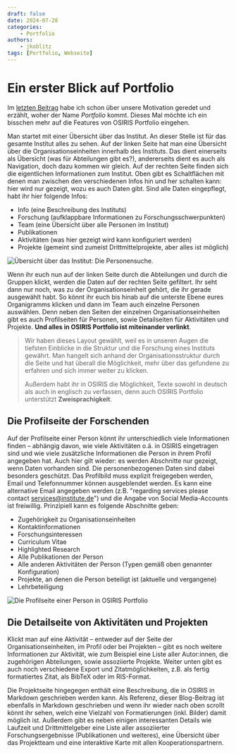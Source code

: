 ```yaml
---
draft: false
date: 2024-07-28
categories: 
    - Portfolio
authors:
    - jkoblitz
tags: [Portfolio, Webseite]
---
```


# Ein erster Blick auf Portfolio

Im [letzten Beitrag](osiris-portfolio) habe ich schon über unsere Motivation geredet und erzählt, woher der Name *Portfolio* kommt. Dieses Mal möchte ich ein bisschen mehr auf die Features von OSIRIS Portfolio eingehen.

<!-- more -->

Man startet mit einer Übersicht über das Institut. An dieser Stelle ist für das gesamte Institut alles zu sehen. Auf der linken Seite hat man eine Übersicht über die Organisationseinheiten innerhalb des Instituts. Das dient einerseits als Übersicht (was für Abteilungen gibt es?), andererseits dient es auch als Navigation, doch dazu kommen wir gleich. Auf der rechten Seite finden sich die eigentlichen Informationen zum Institut. Oben gibt es Schaltflächen mit denen man zwischen den verschiedenen Infos hin und her schalten kann: hier wird nur gezeigt, wozu es auch Daten gibt. Sind alle Daten eingepflegt, habt ihr hier folgende Infos:

- Info (eine Beschreibung des Instituts)
- Forschung (aufklappbare Informationen zu Forschungsschwerpunkten)
- Team (eine Übersicht über alle Personen im Institut)
- Publikationen
- Aktivitäten (was hier gezeigt wird kann konfiguriert werden)
- Projekte (gemeint sind zumeist Drittmittelprojekte, aber alles ist möglich)

![Übersicht über das Institut: Die Personensuche.](https://osiris-app.de/img/portfolio/overview_default.png)

Wenn ihr euch nun auf der linken Seite durch die Abteilungen und durch die Gruppen klickt, werden die Daten auf der rechten Seite gefiltert. Ihr seht dann nur noch, was zu der Organisationseinheit gehört, die ihr gerade ausgewählt habt. So könnt ihr euch bis hinab auf die unterste Ebene eures Organigramms klicken und dann im Team auch einzelne Personen auswählen. Denn neben den Seiten der einzelnen Organisationseinheiten gibt es auch Profilseiten für Personen, sowie Detailseiten für Aktivitäten und Projekte. **Und alles in OSIRIS Portfolio ist miteinander verlinkt**.


> Wir haben dieses Layout gewählt, weil es in unseren Augen die tiefsten Einblicke in die Struktur und die Forschung eines Instituts gewährt. Man hangelt sich anhand der Organisationsstruktur durch die Seite und hat überall die Möglichkeit, mehr über das gefundene zu erfahren und sich immer weiter zu klicken.
> 
> Außerdem habt ihr in OSIRIS die Möglichkeit, Texte sowohl in deutsch als auch in englisch zu verfassen, denn auch OSIRIS Portfolio unterstützt **Zweisprachigkeit**.

## Die Profilseite der Forschenden

Auf der Profilseite einer Person könnt ihr unterschiedlich viele Informationen finden – abhängig davon, wie viele Aktivitäten o.ä. in OSIRIS eingetragen sind und wie viele zusätzliche Informationen die Person in ihrem Profil angegeben hat. Auch hier gilt wieder: es werden Abschnitte nur gezeigt, wenn Daten vorhanden sind. Die personenbezogenen Daten sind dabei besonders geschützt. Das Profilbild muss explizit freigegeben werden, Email und Telefonnummer können ausgeblendet werden. Es kann eine alternative Email angegeben werden (z.B. "regarding services please contact services@institute.de") und die Angabe von Social Media-Accounts ist freiwillig. Prinzipiell kann es folgende Abschnitte geben:

- Zugehörigkeit zu Organisationseinheiten
- Kontaktinformationen
- Forschungsinteressen
- Curriculum Vitae
- Highlighted Research
- Alle Publikationen der Person
- Alle anderen Aktivitäten der Person (Typen gemäß oben genannter Konfiguration)
- Projekte, an denen die Person beteiligt ist (aktuelle und vergangene)
- Lehrbeteiligung

![Die Profilseite einer Person in OSIRIS Portfolio](https://osiris-app.de/img/portfolio/person_default.png)


## Die Detailseite von Aktivitäten und Projekten

Klickt man auf eine Aktivität – entweder auf der Seite der Organisationseinheiten, im Profil oder bei Projekten – gibt es noch weitere Informationen zur Aktivität, wie zum Beispiel eine Liste aller Autor:innen, die zugehörigen Abteilungen, sowie assoziierte Projekte. Weiter unten gibt es auch noch verschiedene Export und Zitatmöglichkeiten, z.B. als fertig formatiertes Zitat, als BibTeX oder im RIS-Format.

Die Projektseite hingegegen enthält eine Beschreibung, die in OSIRIS in Markdown geschrieben werden kann. Als Referenz, dieser Blog-Beitrag ist ebenfalls in Markdown geschrieben und wenn ihr wieder nach oben scrollt könnt ihr sehen, welch eine Vielzahl von Formatierungen (inkl. Bilder) damit möglich ist. Außerdem gibt es neben einigen interessanten Details wie Laufzeit und Drittmittelgeber eine Liste aller assoziierter Forschungsergebnisse (Publikationen und weiteres), eine Übersicht über das Projektteam und eine interaktive Karte mit allen Kooperationspartnern.

